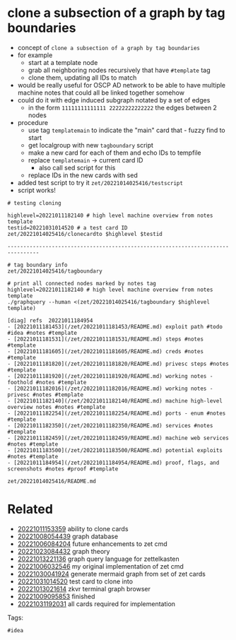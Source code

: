 # clone a subsection of a graph by tag boundaries

- concept of `clone a subsection of a graph by tag boundaries`
- for example
  - start at a template node
  - grab all neighboring nodes recursively that have `#template` tag
  - clone them, updating all IDs to match
- would be really useful for OSCP AD network to be able to have multiple machine notes that could all be linked together somehow
- could do it with edge induced subgraph notated by a set of edges
  - in the form `11111111111111 22222222222222` the edges between 2 nodes
- procedure
  - use tag `templatemain` to indicate the "main" card that - fuzzy find to start
  - get localgroup with new `tagboundary` script
  - make a new card for each of them and echo IDs to tempfile
  - replace `templatemain` -> current card ID
    - also call sed script for this
  - replace IDs in the new cards with sed
- added test script to try it `zet/20221014025416/testscript`
- script works!

```
# testing cloning

highlevel=20221011182140 # high level machine overview from notes template
testid=20221031014520 # a test card ID
zet/20221014025416/clonecardto $highlevel $testid

--------------------------------------------------------------------------------

# tag boundary info
zet/20221014025416/tagboundary

# print all connected nodes marked by notes tag
highlevel=20221011182140 # high level machine overview from notes template
./graphquery --human <(zet/20221014025416/tagboundary $highlevel template)

[diag] refs  20221011184954 
- [20221011181453](/zet/20221011181453/README.md) exploit path #todo #idea #notes #template
- [20221011181531](/zet/20221011181531/README.md) steps #notes #template
- [20221011181605](/zet/20221011181605/README.md) creds #notes #template
- [20221011181820](/zet/20221011181820/README.md) privesc steps #notes #template
- [20221011181920](/zet/20221011181920/README.md) working notes - foothold #notes #template
- [20221011182016](/zet/20221011182016/README.md) working notes - privesc #notes #template
- [20221011182140](/zet/20221011182140/README.md) machine high-level overview notes #notes #template
- [20221011182254](/zet/20221011182254/README.md) ports - enum #notes #template
- [20221011182350](/zet/20221011182350/README.md) services #notes #template
- [20221011182459](/zet/20221011182459/README.md) machine web services #notes #template
- [20221011183500](/zet/20221011183500/README.md) potential exploits #notes #template
- [20221011184954](/zet/20221011184954/README.md) proof, flags, and screenshots #notes #proof #template

```

` zet/20221014025416/README.md `

# Related

- [20221011153359](/zet/20221011153359/README.md) ability to clone cards
- [20221008054439](/zet/20221008054439/README.md) graph database
- [20221006084204](/zet/20221006084204/README.md) future enhancements to zet cmd
- [20221023084432](/zet/20221023084432/README.md) graph theory
- [20221013221136](/zet/20221013221136/README.md) graph query language for zettelkasten
- [20221006032546](/zet/20221006032546/README.md) my original implementation of zet cmd
- [20221030041924](/zet/20221030041924/README.md) generate mermaid graph from set of zet cards
- [20221031014520](/zet/20221031014520/README.md) test card to clone into
- [20221013021614](/zet/20221013021614/README.md) zkvr terminal graph browser
- [20221009095853](/zet/20221009095853/README.md) finished
- [20221031192031](/zet/20221031192031/README.md) all cards required for implementation

Tags:

    #idea
